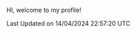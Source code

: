 HI, welcome to my profile!
<!--START_SECTION:waka-->

 Last Updated on 14/04/2024 22:57:20 UTC
<!--END_SECTION:waka-->
